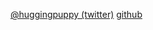 [@huggingpuppy (twitter)](https://twitter.com/huggingpuppy)
[github](https://github.com/daedalusworkshop)
